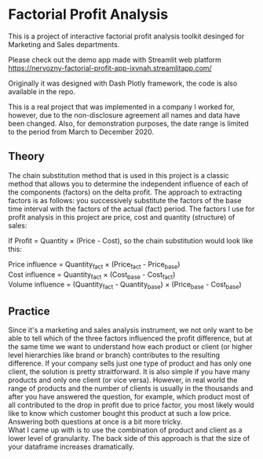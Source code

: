 # Factorial Profit Analysis

This is a project of interactive factorial profit analysis toolkit desinged for Marketing and Sales departments.  

Please check out the demo app made with Streamlit web platform  https://nervozny-factorial-profit-app-ixvnah.streamlitapp.com/ 

Originally it was designed with Dash Plotly framework, the code is also available in the repo.  

This is a real project that was implemented in a company I worked for, however, due to the non-disclosure agreement all names and data have been changed. Also, for demonstration purposes, the date range is limited to the period from March to December 2020.


## Theory
The chain substitution method that is used in this project is a classiс method that allows you to determine the independent influence of each of the components (factors) on the delta profit. The approach to extracting factors is as follows: you successively substitute the factors of the base time interval with the factors of the actual (fact) period. The factors I use for profit analysis in this project are price, cost and quantity (structure) of sales:

If Profit = Quantity $\times$ (Price - Cost),
so the chain substitution would look like this:

Price influence = Quantity<sub>fact</sub>  $\times$ (Price<sub>fact</sub> - Price<sub>base</sub>)  
Cost influence = Quantity<sub>fact</sub>  $\times$ (Cost<sub>base</sub> - Cost<sub>fact</sub>)  
Volume influence = (Quantity<sub>fact</sub> - Quantity<sub>base</sub>)  $\times$ (Price<sub>base</sub> - Cost<sub>base</sub>)

## Practice
Since it's a marketing and sales analysis instrument, we not only want to be able to tell which of the three factors influenced the profit difference, but at the same time we want to understand how each product or client (or higher level hierarchies like brand or branch) contributes to the resulting difference. If your company sells just one type of product and has only one client, the solution is pretty straitforward. It is also simple if you have many products and only one client (or vice versa). However, in real world the range of products and the number of clients is usually in the thousands and after you have answered the question, for example, which product most of all contributed to the drop in profit due to price factor, you most likely would like to know which customer bought this product at such a low price. Answering both questions at once is a bit more tricky.  
What I came up with is to use the combination of product and client as a lower level of granularity.
The back side of this approach is that the size of your dataframe increases dramatically.

